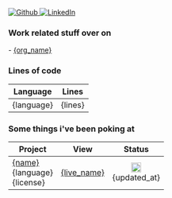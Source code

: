 <p>
<a href="{github_url}" target="_blank">
    <img alt="Github" src="https://img.shields.io/badge/GitHub-%2312100E.svg?&style=for-the-badge&logo=Github&logoColor=white" />
</a> 
<a href="{linkedin_url}" target="_blank">
    <img alt="LinkedIn" src="https://img.shields.io/badge/linkedin-%230077B5.svg?&style=for-the-badge&logo=linkedin&logoColor=white" />
</a>

### Work related stuff over on

<orgs>
- <a href='{org_url}'>{org_name}</a>
</orgs>

### Lines of code

<table>
  <thead>
    <tr border: none;>
      <th>Language</th>
      <th>Lines</th>
    </tr>
  </thead>
  <tbody>
    <langs>
        <tr>
            <td>{language}</a></td>
            <td>{lines}</td>
        </tr>
    </langs>
  </tbody>
  </table>

### Some things i've been poking at

<table>
  <thead>
    <tr border: none;>
      <th>Project</th>
      <th>View</th>
      <th>Status</th>
    </tr>
  </thead>
  <tbody>
    <repos>
        <tr>
            <td><a href='{html_url}' title='{name}'>{name}</a><br/>{language}<br/>{license}</td>
            <td><a href='{live_url}' title='{live_name}'>{live_name}</a></td>
            <td align="center"><img src='{badge}' height='20px'/><br/>{updated_at}</td>
        </tr>
    </repos>
  </tbody>
  </table>